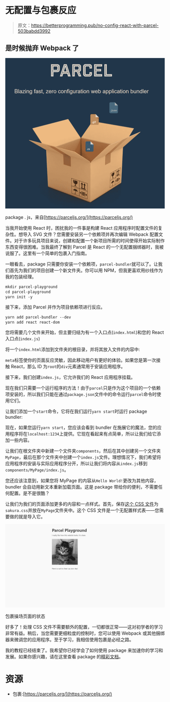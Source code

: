 # 无配置与包裹反应

> 原文：<https://betterprogramming.pub/no-config-react-with-parcel-503babdd3992>

## 是时候抛弃 Webpack 了

![](img/aa63d44a61b91e472bd11b4bfd56f404.png)

package . js，来自[https://parceljs.org/](https://parceljs.org/)

当我开始使用 React 时，困扰我的一件事是构建 React 应用程序时配置文件的复杂性。想导入 SVG 文件？您需要安装另一个依赖项并再次编辑 Webpack 配置文件。对于许多玩具项目来说，创建和配置一个新项目所需的时间使得开始实际制作东西变得很困难。当我最终了解到 Parcel 是 React 的一个无配置捆绑器时，我被说服了。这里有一个简单的包裹入门指南。

一眼看去，package 只需要你安装一个依赖项，`parcel-bundler`就可以了。让我们首先为我们的项目创建一个新文件夹。你可以用 NPM，但我更喜欢用纱线作为我的包装经理。

```
mkdir parcel-playground
cd parcel-playground
yarn init -y
```

接下来，添加 Parcel 并作为项目依赖项进行反应。

```
yarn add parcel-bundler --dev
yarn add react react-dom
```

您将需要几个文件来开始，但主要归结为有一个入口点(`index.html`)和您的 React 入口点(`index.js`)

将一个`index.html`添加到文件夹的根目录，并将其放入文件的内容中:

`meta`标签使你的页面反应灵敏，因此移动用户有更好的体验。如果您是第一次接触 React，那么 ID 为`root`的`div`元素通常用于安装应用程序。

接下来，我们创建`index.js`，它允许我们的 React 应用程序挂载。

现在我们只需要一个运行程序的方法！由于`parcel`只是作为这个项目的一个依赖项安装的，所以我们只能在通过`package.json`文件中的命令运行`parcel`命令时使用它们。

让我们添加一个`start`命令，它将在我们运行`yarn start`时运行 package bundler:

现在，如果您运行`yarn start`，您应该会看到 bundler 在施展它的魔法，您的应用程序将在`localhost:1234`上提供。它现在看起来有点简单，所以让我们给它添加一些内容。

让我们在根文件夹中新建一个文件夹`components`，然后在其中创建另一个文件夹`MyPage`，最后在那个文件夹中创建一个`index.js`文件。理想情况下，我们希望将应用程序的安装与实际应用程序分开，所以让我们将内容从`index.js`移到`components/MyPage/index.js`。

您还应该注意到，如果您将 MyPage 的内容从`Hello World!`更改为其他内容，bundler 会自动用新文本重新加载页面。这是 package 带给你的便利，不需要任何配置。是不是很酷？

让我们为我们的页面添加更多的内容和一点样式。首先，保存[这个 CSS 文件](https://raw.githubusercontent.com/oxalorg/sakura/master/css/sakura.css)为`sakura.css`并放在`MyPage`文件夹中。这个 CSS 文件是一个无配置样式表——您需要做的就是导入它。

![](img/9aafe5b865c500e9f01f86ca9d2c7cea.png)

包裹操场页面的状态

好多了！处理 CSS 文件不需要额外的配置，一切都很正常——这对初学者的学习非常有益。稍后，当您需要更细粒度的控制时，您可以使用 Webpack 或其他捆绑器来微调您的应用程序。至于学习，我相信使用包裹是必经之路。

我的教程已经结束了。我希望你已经学会了如何使用 package 来加速你的学习和发展。如果你感兴趣，请在这里查看 package 的[精彩文档](https://parceljs.org/getting_started.html)。

# 资源

*   包裹:[https://parceljs.org/](https://parceljs.org/)